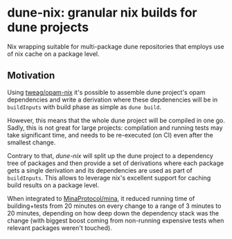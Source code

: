 # dune-nix: granular nix builds for dune projects

Nix wrapping suitable for multi-package dune repositories that employs use of nix cache on a package level.

## Motivation

Using [tweag/opam-nix](https://github.com/tweag/opam-nix) it's possible to assemble dune project's opam dependencies and write a derivation where these depdenencies will be in `buildInputs` with build phase as simple as `dune build`.

However, this means that the whole dune project will be compiled in one go. Sadly, this is not great for large projects: compilation and running tests may take significant time, and needs to be re-executed (on CI) even after the smallest change.

Contrary to that, _dune-nix_ will split up the dune project to a dependency tree of packages and then provide a set of derivations where each package gets a single derivation and its dependencies are used as part of `buildInputs`. This allows to leverage nix's excellent support for caching build results on a package level.

When integrated to [MinaProtocol/mina](https://github.com/MinaProtocol/mina/pulls), it reduced running time of building+tests from 20 minutes on every change to a range of 3 minutes to 20 minutes, depending on how deep down the dependency stack was the change (with biggest boost coming from non-running expensive tests when relevant packages weren't touched).
